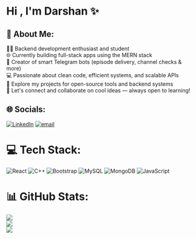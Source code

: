 # Hi , I'm Darshan ✨​



## 💫 About Me:
🧑‍💻 Backend development enthusiast and student  <br>🌐 Currently building full-stack apps using the MERN stack  <br>🤖 Creator of smart Telegram bots (episode delivery, channel checks & more)  <br>💻 Passionate about clean code, efficient systems, and scalable APIs  <br>📂 Explore my projects for open-source tools and backend systems  <br>👥 Let's connect and collaborate on cool ideas — always open to learning!<br>


## 🌐 Socials:
[![LinkedIn](https://img.shields.io/badge/LinkedIn-%230077B5.svg?logo=linkedin&logoColor=white)](https://linkedin.com/in/DarshanJanganure) [![email](https://img.shields.io/badge/Email-D14836?logo=gmail&logoColor=white)](mailto:darshanjanganure12@gmail.com) 

# 💻 Tech Stack:
![React](https://img.shields.io/badge/react-%2320232a.svg?style=plastic&logo=react&logoColor=%2361DAFB) ![C++](https://img.shields.io/badge/c++-%2300599C.svg?style=plastic&logo=c%2B%2B&logoColor=white) ![Bootstrap](https://img.shields.io/badge/bootstrap-%238511FA.svg?style=plastic&logo=bootstrap&logoColor=white) ![MySQL](https://img.shields.io/badge/mysql-4479A1.svg?style=plastic&logo=mysql&logoColor=white) ![MongoDB](https://img.shields.io/badge/MongoDB-%234ea94b.svg?style=plastic&logo=mongodb&logoColor=white) ![JavaScript](https://img.shields.io/badge/javascript-%23323330.svg?style=plastic&logo=javascript&logoColor=%23F7DF1E)
# 📊 GitHub Stats:
![](https://github-readme-stats.vercel.app/api?username=Darshan-Dj-03&theme=aura&hide_border=false&include_all_commits=false&count_private=false)<br/>
![](https://nirzak-streak-stats.vercel.app/?user=Darshan-Dj-03&theme=aura&hide_border=false)<br/>
![](https://github-readme-stats.vercel.app/api/top-langs/?username=Darshan-Dj-03&theme=aura&hide_border=false&include_all_commits=false&count_private=false&layout=compact)

<!-- Proudly created with GPRM ( https://gprm.itsvg.in ) -->
